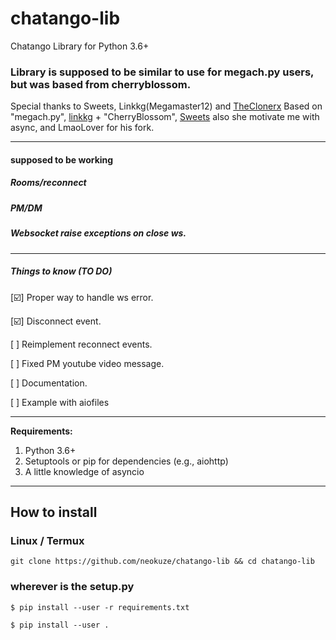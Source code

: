 # chatango-lib
Chatango Library for Python 3.6+

### Library is supposed to be similar to use for megach.py users, but was based from cherryblossom.

Special thanks to Sweets, Linkkg(Megamaster12) and [TheClonerx](https://github.com/linkkg/megach.py)
Based on "megach.py", [linkkg](https://github.com/linkkg/) + "CherryBlossom", [Sweets](https://github.com/sweets/) also she motivate me with async, and LmaoLover for his fork.


---
#### supposed to be working
##### Rooms/reconnect

##### PM/DM

##### Websocket raise exceptions on close ws.

---
##### Things to know (TO DO)
[☑️] Proper way to handle ws error. 

[☑️] Disconnect event.

[ ] Reimplement reconnect events.

[ ] Fixed PM youtube video message.

[ ] Documentation.

[ ] Example with aiofiles

---
**Requirements:**

1. Python 3.6+
2. Setuptools or pip for dependencies (e.g., aiohttp)
3. A little knowledge of asyncio
---
## How to install
### Linux / Termux
`git clone https://github.com/neokuze/chatango-lib && cd chatango-lib`
### wherever is the setup.py
`$ pip install --user -r requirements.txt`

`$ pip install --user .`
